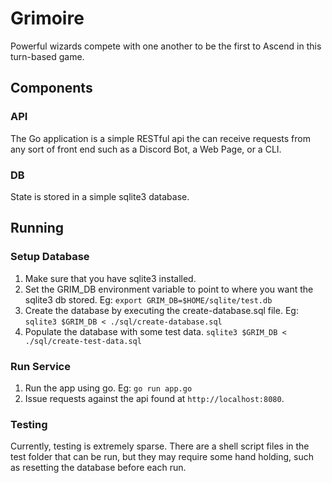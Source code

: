 # Grimoire

Powerful wizards compete with one another to be the first to Ascend in this turn-based game.

## Components

### API

The Go application is a simple RESTful api the can receive requests from any sort of front end such as a Discord Bot, a Web Page, or a CLI.

### DB

State is stored in a simple sqlite3 database.

## Running

### Setup Database

1. Make sure that you have sqlite3 installed.
1. Set the GRIM_DB environment variable to point to where you want the sqlite3 db stored.
  Eg: `export GRIM_DB=$HOME/sqlite/test.db`
1. Create the database by executing the create-database.sql file.
  Eg: `sqlite3 $GRIM_DB < ./sql/create-database.sql`
1. Populate the database with some test data.
  `sqlite3 $GRIM_DB < ./sql/create-test-data.sql`

### Run Service

1. Run the app using go.
  Eg: `go run app.go`
1. Issue requests against the api found at `http://localhost:8080`.

### Testing

Currently, testing is extremely sparse.  There are a shell script files in the test folder that can be run, but they may require some hand holding, such as resetting the database before each run.
